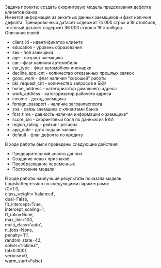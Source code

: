 Задача проекта: создать скоринговую модель предсказания дефолта клиентов банка.<br>
Имеется информация из анкетных данных заемщиков и факт наличия дефолта. Тренировочный датасет содержит 74 000 строк и 19 столбцов, тестовый датасет содержит 36 000 строк и 18 столбцов.
<br>
Описание полей:

* client_id - идентификатор клиента
* education - уровень образования
* sex - пол заемщика
* age - возраст заемщика
* car - флаг наличия автомобиля
* car_type - флаг автомобиля иномарки
* decline_app_cnt - количество отказанных прошлых заявок
* good_work - флаг наличия “хорошей” работы
* bki_request_cnt - количество запросов в БКИ
* home_address - категоризатор домашнего адреса
* work_address - категоризатор рабочего адреса
* income - доход заемщика
* foreign_passport - наличие загранпаспорта
* sna - связь заемщика с клиентами банка
* first_time - давность наличия информации о заемщике* 
* score_bki - скоринговый балл по данным из БКИ
* region_rating - рейтинг региона
* app_date - дата подачи заявки
* default - флаг дефолта по кредиту

В ходе работы были проведены следующие действия:
* Предварительный анализ данных
* Создание новых признаков
* Преобразование переменных
* Построение модели

В ходе работы наилучшие результаты показала модель LogisticRegression со следующими параметрами:<br>
(C=1.0,<br>
class_weight='balanced',<br>
dual=False,<br>
fit_intercept=True,<br>
intercept_scaling=1,<br>
l1_ratio=None,<br>
max_iter=100,<br>
multi_class='auto',<br>
n_jobs=None,<br>
penalty='l1',<br>
random_state=42,<br>
solver='liblinear',<br>
tol=0.0001,<br>
verbose=0,<br>
warm_start=False)
